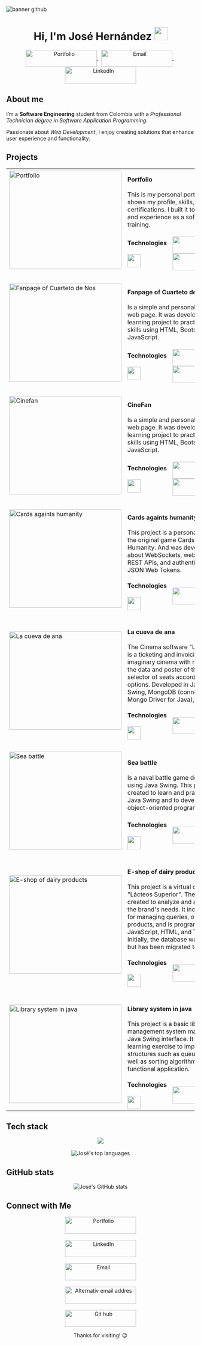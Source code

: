
![banner github](https://github.com/user-attachments/assets/5ad2f7e6-c18a-4711-a71d-bedd4b018330)

<h1 align="center"><b>Hi, I'm José Hernández</b> <img src="https://media.giphy.com/media/hvRJCLFzcasrR4ia7z/giphy.gif" width="35"></h1>

 <p align="center">
        <a href="https://josedhernandez.com/" target="blank">
            <img align="center" width="190" height="45" alt="Portfolio" src="https://github.com/user-attachments/assets/7ee3bded-81a4-479e-b2b3-300ed3a90170" />
        </a> &nbsp;
        <a href="mailto:josedhernandez@proton.me" target="blank">
            <img align="center" width="190" height="45" alt="Email" src="https://github.com/user-attachments/assets/f980b3e1-a528-453b-9478-c5f0e4386c7e" />
        </a>&nbsp;
        <a href="https://linkedin.com/in/josedhernandezh" target="blank">
            <img align="center" width="190" height="45" alt="LinkedIn" src="https://github.com/user-attachments/assets/a1635f25-2923-449a-a709-5373dd8baa60" />
        </a>
    </p>

##  About me

I’m a **Software Engineering** student from Colombia with a *Professional Technician degree in Software Application Programming*.

Passionate about *Web Development*, I enjoy creating solutions that enhance user experience and functionality.


## Projects

<table>
  <!--Portfolio-->
  <tr>
    <td width="300" rowspan="2"><img width="300" height="262" alt="Portfolio" src="https://github.com/user-attachments/assets/2c577fe1-75ad-43a1-9b72-e38ba45ffc9c" />
    </td>
    <td colspan="2">
      <p>
        <b>Portfolio</b> <br><br>
        This is my personal portfolio website. It shows my profile, skills, projects, and certifications. I built it to share my work and experience as a software engineer in training.
      </p>
    </td>
  </tr>
  <tr>
    <td>
      <b>Technologies</b> <br><br>
      <img height="35"  src="https://skillicons.dev/icons?i=astro,figma,git,github,html,md,react,sass&theme=dark"/>
    </td>
    <td align="right" width="190">
      <div>
        <a href="https://github.com/JoseDHernandez/Portfolio">
          <img width="190" height="45" alt="repository" src="https://github.com/user-attachments/assets/60ab3098-4af8-473e-9fae-c6ffa149c3c2" />
        </a> <br>
        <a href="https://josedhernandez.com/" target="blank">
          <img width="190" height="45" alt="Live demo" src="https://github.com/user-attachments/assets/dbbe992e-6d46-4fd1-a649-1cbaff36ca49" />
        </a>
      </div>
    </td>
  </tr>
  <tr>
    <td colspan="3">&nbsp;</td>
  </tr>
  <!--Fanpage Cuarteto de Nos-->
 
  <tr>
    <td width="300" rowspan="2"><img width="300" height="262" alt="Fanpage of Cuarteto de Nos" src="https://github.com/user-attachments/assets/234ff3d6-b451-416a-8e16-65077a4c3145" />
    </td>
    <td colspan="2">
      <p>
        <b>Fanpage of Cuarteto de Nos</b> <br><br>
        Is a simple and personal movie review web page. It was developed as a learning project to
        practice frontend skills using HTML, Bootstrap, and JavaScript.
      </p>
    </td>
  </tr>
  <tr>
    <td>
      <b>Technologies</b> <br><br>
      <img height="35"  src="https://skillicons.dev/icons?i=astro,html,md,react,tailwind&theme=dark"/>
    </td>
    <td align="right" width="190">
      <div>
        <a href="https://github.com/JoseDHernandez/Fanpage-del-Cuarteto-de-Nos">
          <img width="190" height="45" alt="repository" src="https://github.com/user-attachments/assets/60ab3098-4af8-473e-9fae-c6ffa149c3c2" />
        </a> <br>
        <a href="https://fanpage-cuarteto-de-nos.netlify.app/" target="blank">
          <img width="190" height="45" alt="Live demo" src="https://github.com/user-attachments/assets/dbbe992e-6d46-4fd1-a649-1cbaff36ca49" />
        </a>
      </div>
    </td>
  </tr>
  <tr>
    <td colspan="3">&nbsp;</td>
  </tr>
  <!--Cinefan-->
  <tr>
    <td width="300" rowspan="2"><img width="300" height="262" alt="Cinefan" src="https://github.com/user-attachments/assets/e35d650c-8712-43b3-9291-364904123ccf" />
    </td>
    <td colspan="2">
      <p>
        <b>CineFan</b> <br><br>
        Is a simple and personal movie review web page. It was developed as a learning project to
        practice frontend skills using HTML, Bootstrap, and JavaScript.
      </p>
    </td>
  </tr>
  <tr>
    <td>
      <b>Technologies</b> <br><br>
      <img height="35"  src="https://skillicons.dev/icons?i=html,bootstrap,javascript&theme=dark"/>
    </td>
    <td align="right" width="190">
      <div>
        <a href="https://github.com/JoseDHernandez/CineFan">
          <img width="190" height="45" alt="repository" src="https://github.com/user-attachments/assets/60ab3098-4af8-473e-9fae-c6ffa149c3c2" />
        </a> <br>
        <a href="https://josedhernandez.github.io/CineFan/" target="blank">
          <img width="190" height="45" alt="Live demo" src="https://github.com/user-attachments/assets/dbbe992e-6d46-4fd1-a649-1cbaff36ca49" />
        </a>
      </div>
    </td>
  </tr>
  <tr>
    <td colspan="3">&nbsp;</td>
  </tr>
  <!--Cards againts humanity-->
  <tr>
    <td width="300" rowspan="2"><img width="300" height="262" alt="Cards againts humanity" src="https://github.com/user-attachments/assets/f27180ec-110c-4714-8806-538c79e1c29b" />
    </td>
    <td colspan="2">
      <p>
        <b>Cards againts humanity</b> <br><br>
        This project is a personal prototype of the original game Cards Against Humanity. And was developed to learn about WebSockets, web components, REST APIs, and authentication using JSON Web Tokens.
      </p>
    </td>
  </tr>
  <tr>
    <td>
      <b>Technologies</b> <br><br>
      <img height="35"  src="https://skillicons.dev/icons?i=react,html,express,javascript,nodejs,mysql,tailwind&theme=dark"/>
    </td>
    <td align="right" width="190">
      <div>
        <a href="https://github.com/JoseDHernandez/CCH">
          <img width="190" height="45" alt="repository" src="https://github.com/user-attachments/assets/60ab3098-4af8-473e-9fae-c6ffa149c3c2" />
        </a>
      </div>
    </td>
  </tr>
  <tr>
    <td colspan="3">&nbsp;</td>
  </tr>
  <!--La cueva de ana-->
  <tr>
    <td width="300" rowspan="2"><img width="300" height="262" alt="La cueva de ana" src="https://github.com/user-attachments/assets/c0f94027-2259-4d49-8ec9-2d5cfdcb3a44" />
    </td>
    <td colspan="2">
      <p>
        <b>La cueva de ana</b> <br><br>
        The Cinema software "La Cueva de Ana" is a ticketing and invoicing system for an imaginary cinema with register and view the data and poster of the movies, selector of seats according to the options. Developed in Java using Java Swing, MongoDB (connected throught Mongo Driver for Java), and Maven.
      </p>
    </td>
  </tr>
  <tr>
    <td>
      <b>Technologies</b> <br><br>
      <img height="35"  src="https://skillicons.dev/icons?i=java,mongodb,maven&theme=dark"/>
    </td>
    <td align="right" width="190">
      <div>
        <a href="https://github.com/JoseDHernandez/cinema-in-java">
          <img width="190" height="45" alt="repository" src="https://github.com/user-attachments/assets/60ab3098-4af8-473e-9fae-c6ffa149c3c2" />
        </a>
      </div>
    </td>
  </tr>
  <tr>
    <td colspan="3">&nbsp;</td>
  </tr>
  <!--Sea battle-->
  <tr>
    <td width="300" rowspan="2"><img width="300" height="262" alt="Sea battle" src="https://github.com/user-attachments/assets/88fcf578-c7b8-4404-869c-3fa19fecc0e7" />
    </td>
    <td colspan="2">
      <p>
        <b>Sea battle</b> <br><br>
        Is a naval battle game developed in Java using Java Swing. This project was created to learn and practice the use of Java Swing and to develop skills in object-oriented programming with Java.
      </p>
    </td>
  </tr>
  <tr>
    <td>
      <b>Technologies</b> <br><br>
      <img height="35"  src="https://skillicons.dev/icons?i=java&theme=dark"/>
    </td>
    <td align="right" width="190">
      <div>
        <a href="https://github.com/JoseDHernandez/Sea-battle">
          <img width="190" height="45" alt="repository" src="https://github.com/user-attachments/assets/60ab3098-4af8-473e-9fae-c6ffa149c3c2" />
        </a>
      </div>
    </td>
  </tr>
  <tr>
    <td colspan="3">&nbsp;</td>
  </tr>
  <!--E-shop of dairy products-->
  <tr>
    <td width="300" rowspan="2"><img width="300" height="262" alt="E-shop of dairy products" src="https://github.com/user-attachments/assets/311d0149-499b-4c9a-8fef-ee25b73661a5" />
    </td>
    <td colspan="2">
      <p>
        <b>E-shop of dairy products</b> <br><br>
        This project is a virtual catalog for "Lácteos Superior". The mockup was created to analyze and address some of the brand's needs. It includes features for managing queries, orders, and products, and is programmed in PHP, JavaScript, HTML, and Tailwind CSS. Initially, the database was in Oracle SQL but has been migrated to MySQL.
      </p>
    </td>
  </tr>
  <tr>
    <td>
      <b>Technologies</b> <br><br>
      <img height="35"  src="https://skillicons.dev/icons?i=html,javascript,tailwind,mysql,php&theme=dark"/>
    </td>
    <td align="right" width="190">
      <div>
        <a href="https://github.com/JoseDHernandez/Lacteos-superior">
          <img width="190" height="45" alt="repository" src="https://github.com/user-attachments/assets/60ab3098-4af8-473e-9fae-c6ffa149c3c2" />
        </a>
      </div>
    </td>
  </tr>
  <tr>
    <td colspan="3">&nbsp;</td>
  </tr>
  <!--Library system in java-->
  <tr>
    <td width="300" rowspan="2"><img width="300" height="262" alt="Library system in java" src="https://github.com/user-attachments/assets/194191a2-14f2-4a24-b7f9-1a26efb8e9d8" />
    </td>
    <td colspan="2">
      <p>
        <b>Library system in java</b> <br><br>
        This project is a basic library management system made in Java with a Java Swing interface. It was created as a learning exercise to implement data structures such as queues and stacks, as well as sorting algorithms, within a functional application.
      </p>
    </td>
  </tr>
  <tr>
    <td>
      <b>Technologies</b> <br><br>
      <img height="35"  src="https://skillicons.dev/icons?i=java&theme=dark"/>
    </td>
    <td align="right" width="190">
      <div>
        <a href="https://github.com/JoseDHernandez/Library-system-in-java">
          <img width="190" height="45" alt="repository" src="https://github.com/user-attachments/assets/60ab3098-4af8-473e-9fae-c6ffa149c3c2" />
        </a>
      </div>
    </td>
  </tr>
</table>

## Tech stack


<p align="center">
    <img src="https://skillicons.dev/icons?i=javascript,php,java,ts,html,css,astro,react,tailwind,bootstrap,sass,nodejs,express,mysql,mongodb,git,github,vscode,netlify,cloudflare,md,obsidian&theme=dark&perline=11" /> <br><br>
    <img src="https://github-readme-stats.vercel.app/api/top-langs/?username=JoseDHernandez&layout=compact&theme=radical" alt="José's top languages" />
</p>

## GitHub stats

<p align="center">
  <img src="https://github-readme-stats.vercel.app/api?username=JoseDHernandez&show_icons=true&theme=radical" alt="José's GitHub stats" />
</p>


## Connect with Me

<p align="center">
     <a href="https://josedhernandez.com/" target="blank">
        <img align="center" width="190" height="45" alt="Portfolio" src="https://github.com/user-attachments/assets/7ee3bded-81a4-479e-b2b3-300ed3a90170" />
    </a> <br><br>
    <a href="https://linkedin.com/in/josedhernandezh" target="blank">
        <img align="center" width="190" height="45" alt="LinkedIn" src="https://github.com/user-attachments/assets/a1635f25-2923-449a-a709-5373dd8baa60" />
    </a> <br><br>
    <a href="mailto:josedhernandez@proton.me" target="blank">
        <img align="center" width="190" height="45" alt="Email" src="https://github.com/user-attachments/assets/f980b3e1-a528-453b-9478-c5f0e4386c7e" />
    </a> <br><br>
    <a href="mailto:jh265626@gmail.com" target="blank">
        <img align="center" width="190" height="45" alt="Alternativ email addres" src="https://github.com/user-attachments/assets/ecad5ff8-79bf-4168-93dd-1bbfa4782a5e" />
    </a> <br><br>
    <a href="https://github.com/JoseDHernandez" target="blank">
        <img align="center" width="190" height="45" alt="Git hub" src="https://github.com/user-attachments/assets/19d9cca7-5ec2-456f-8aa3-e3aefca858b8" />
    </a>
</p>


<p align="center">Thanks for visiting! 😉</p>


